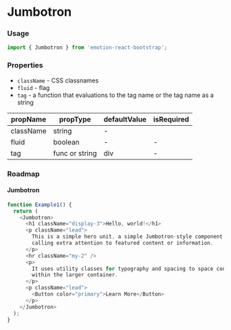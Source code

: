 # Jumbotron

### Usage

```js
import { Jumbotron } from 'emotion-react-bootstrap';
```

<!-- STORY -->

### Properties

- `className` - CSS classnames
- `fluid` - flag
- `tag` - a function that evaluations to the tag name or the tag name as a string

| propName  | propType       | defaultValue | isRequired |
| --------- | -------------- | ------------ | ---------- |
| className | string         | -            |            |
| fluid     | boolean        | -            | -          |
| tag       | func or string | div          | -          |

### Roadmap

#### Jumbotron

```js
function Example1() {
  return (
    <Jumbotron>
      <h1 className="display-3">Hello, world!</h1>
      <p className="lead">
        This is a simple hero unit, a simple Jumbotron-style component for
        calling extra attention to featured content or information.
      </p>
      <hr className="my-2" />
      <p>
        It uses utility classes for typography and spacing to space content out
        within the larger container.
      </p>
      <p className="lead">
        <Button color="primary">Learn More</Button>
      </p>
    </Jumbotron>
  );
}
```
